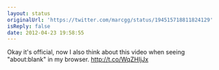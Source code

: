 ```yaml
---
layout: status
originalUrl: 'https://twitter.com/marcgg/status/194515718811824129'
isReply: false
date: 2012-04-23 19:58:55
---
```


Okay it's official, now I also think about this video when seeing "about:blank" in my browser. http://t.co/WqZHIjJx
